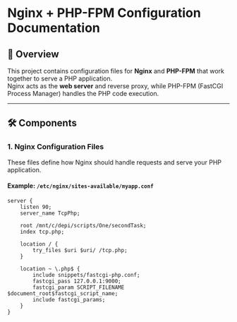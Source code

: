 # Nginx + PHP-FPM Configuration Documentation

## 📌 Overview

This project contains configuration files for **Nginx** and **PHP-FPM** that work together to serve a PHP application.  
Nginx acts as the **web server** and reverse proxy, while PHP-FPM (FastCGI Process Manager) handles the PHP code execution.

---

## 🛠 Components

### 1. **Nginx Configuration Files**

These files define how Nginx should handle requests and serve your PHP application.

#### Example: `/etc/nginx/sites-available/myapp.conf`

```nginx
server {
    listen 90;
    server_name TcpPhp;

    root /mnt/c/depi/scripts/One/secondTask;
    index tcp.php;

    location / {
        try_files $uri $uri/ /tcp.php;
    }

    location ~ \.php$ {
        include snippets/fastcgi-php.conf;
        fastcgi_pass 127.0.0.1:9000;
        fastcgi_param SCRIPT_FILENAME $document_root$fastcgi_script_name;
        include fastcgi_params;
    }
}
```
